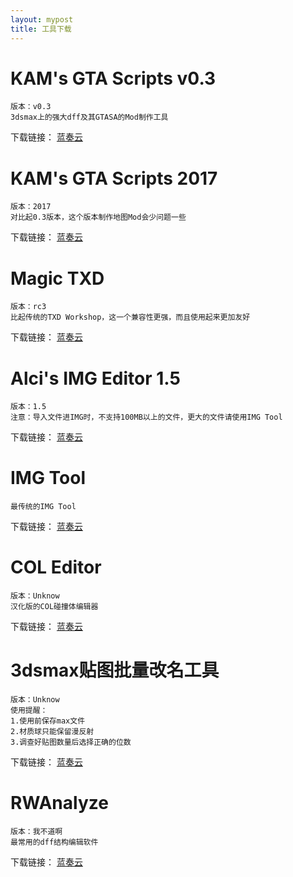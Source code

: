 ```yaml
---
layout: mypost
title: 工具下载
---
```

# KAM's GTA Scripts v0.3

```
版本：v0.3
3dsmax上的强大dff及其GTASA的Mod制作工具
```

下载链接：
[蓝奏云](https://kskmodel.lanzoue.com/ir2hn0ir9cre)

# KAM's GTA Scripts 2017

```
版本：2017
对比起0.3版本，这个版本制作地图Mod会少问题一些
```

下载链接：
[蓝奏云](https://kskmodel.lanzoue.com/iro0D0ir9iud)

# Magic TXD

```
版本：rc3
比起传统的TXD Workshop，这一个兼容性更强，而且使用起来更加友好
```

下载链接：
[蓝奏云](https://kskmodel.lanzoue.com/iXmJM0ir9n7a)

# Alci's IMG Editor 1.5

```
版本：1.5
注意：导入文件进IMG时，不支持100MB以上的文件，更大的文件请使用IMG Tool
```

下载链接：
[蓝奏云](https://kskmodel.lanzoue.com/i9PnT0ir9rda)

# IMG Tool

```
最传统的IMG Tool
```

下载链接：
[蓝奏云](https://kskmodel.lanzoue.com/iNFMe0ir9reb)

# COL Editor

```
版本：Unknow
汉化版的COL碰撞体编辑器
```

下载链接：
[蓝奏云](https://kskmodel.lanzoue.com/iSCPM0ir9wre)

# 3dsmax贴图批量改名工具

```
版本：Unknow
使用提醒：
1.使用前保存max文件
2.材质球只能保留漫反射
3.调查好贴图数量后选择正确的位数
```

下载链接：
[蓝奏云](https://kskmodel.lanzoue.com/iOfXS0ir9zdi)

# RWAnalyze

```
版本：我不道啊
最常用的dff结构编辑软件
```

下载链接：
[蓝奏云](https://kskmodel.lanzoue.com/inqxX0ira2xg)
